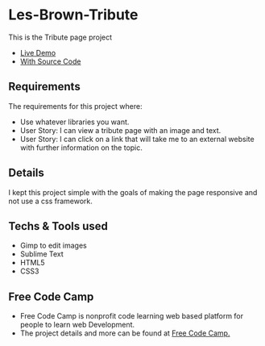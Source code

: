 # Les-Brown-Tribute
This is the Tribute page project
- <a href="https://cloges4.github.io/FCC-Tribute-page/" target="_blank">Live Demo </a> 
- <a href="https://codepen.io/cloges4/pen/OgBdGJ" target="_blank">With Source Code</a>

## Requirements
The requirements for this project where:
- Use whatever libraries you want.
- User Story: I can view a tribute page with an image and text.
- User Story: I can click on a link that will take me to an external website with further information on the topic.

## Details
I kept this project simple with the goals of making the page responsive and not use a css framework.

## Techs & Tools used
- Gimp to edit images
- Sublime Text
- HTML5
- CSS3


## Free Code Camp
- Free Code Camp is nonprofit code learning web based platform for people to learn web Development.
- The project details and more can be found at <a href="https://www.freecodecamp.com">Free Code Camp.</a>
